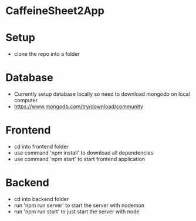 # CaffeineSheet2App

# Setup

- clone the repo into a folder

# Database

- Currently setup database locally so need to download mongodb on local computer
- https://www.mongodb.com/try/download/community

# Frontend

- cd into frontend folder
- use command 'npm install' to download all dependencies
- use command 'npm start' to start frontend application

# Backend

- cd into backend folder
- run 'npm run server' to start the server with nodemon
- run 'npm run start' to just start the server with node
